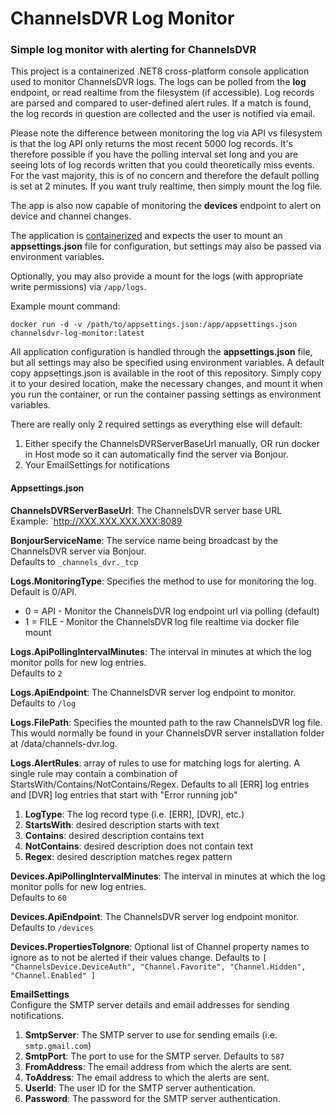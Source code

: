 # ChannelsDVR Log Monitor

### Simple log monitor with alerting for ChannelsDVR

This project is a containerized .NET8 cross-platform console application used to monitor ChannelsDVR logs. 
The logs can be polled from the **log** endpoint, or read realtime from the filesystem (if accessible).
Log records are parsed and compared to user-defined alert rules.  If a match is found, the log 
records in question are collected and the user is notified via email.

Please note the difference between monitoring the log via API vs filesystem is that the log API
only returns the most recent 5000 log records.  It's therefore possible if you have the polling
interval set long and you are seeing lots of log records written that you could theoretically 
miss events.  For the vast majority, this is of no concern and therefore the default polling is set
at 2 minutes.  If you want truly realtime, then simply mount the log file.

The app is also now capable of monitoring the **devices** endpoint to alert on device and channel changes. 

The application is [containerized](https://hub.docker.com/r/kman0/channelsdvr-log-monitor) and expects the user to mount an **appsettings.json** file
for configuration, but settings may also be passed via environment variables.

Optionally, you may also provide a mount for the logs (with appropriate write permissions) via `/app/logs`.

Example mount command:

`docker run -d -v /path/to/appsettings.json:/app/appsettings.json channelsdvr-log-monitor:latest`

All application configuration is handled through the **appsettings.json** file, but all settings may also be specified using environment variables.
A default copy appsettings.json is available in the root of this repository.  Simply copy it to your desired
location, make the necessary changes, and mount it when you run the container, or run the container passing settings as environment variables. 

There are really only 2 required settings as everything else will default:
1.  Either specify the ChannelsDVRServerBaseUrl manually, OR run docker in Host mode so it can automatically find the server via Bonjour.
1.  Your EmailSettings for notifications


#### Appsettings.json

**ChannelsDVRServerBaseUrl**: The ChannelsDVR server base URL <br/>
     Example: `http://XXX.XXX.XXX.XXX:8089

**BonjourServiceName**: The service name being broadcast by the ChannelsDVR server via Bonjour. <br/>
     Defaults to `_channels_dvr._tcp`
 
**Logs.MonitoringType**: Specifies the method to use for monitoring the log.  Default is 0/API. 
  * 0 = API - Monitor the ChannelsDVR log endpoint url via polling (default) 
  * 1 = FILE - Monitor the ChannelsDVR log file realtime via docker file mount

**Logs.ApiPollingIntervalMinutes**: The interval in minutes at which the log monitor polls for new log entries. <br/>
     Defaults to `2`
    
**Logs.ApiEndpoint**: The ChannelsDVR server log endpoint to monitor. <br/>
     Defaults to `/log`

**Logs.FilePath**: Specifies the mounted path to the raw ChannelsDVR log file.  This would normally be found
in your ChannelsDVR server installation folder at /data/channels-dvr.log.

**Logs.AlertRules**: array of rules to use for matching logs for alerting.  A single rule
  may contain a combination of StartsWith/Contains/NotContains/Regex.
  Defaults to all [ERR] log entries and [DVR] log entries that start with "Error running job"
  1. **LogType**: The log record type (i.e. [ERR], [DVR], etc.)
  1. **StartsWith**: desired description starts with text
  1. **Contains**: desired description contains text
  1. **NotContains**: desired description does not contain text
  1. **Regex**: desired description matches regex pattern

**Devices.ApiPollingIntervalMinutes**: The interval in minutes at which the log monitor polls for new log entries. <br/>
     Defaults to `60`    

**Devices.ApiEndpoint**: The ChannelsDVR server log endpoint monitor. <br/>
     Defaults to `/devices`

**Devices.PropertiesToIgnore**: Optional list of Channel property names to ignore as to not be alerted if their values change.
     Defaults to `[ "ChannelsDevice.DeviceAuth", "Channel.Favorite", "Channel.Hidden", "Channel.Enabled" ]`


**EmailSettings** <br/>
    Configure the SMTP server details and email addresses for sending notifications.
  1. **SmtpServer**: The SMTP server to use for sending emails (i.e. `smtp.gmail.com`)
  1. **SmtpPort**: The port to use for the SMTP server. Defaults to `587`
  1. **FromAddress**: The email address from which the alerts are sent.
  1. **ToAddress**: The email address to which the alerts are sent.
  1. **UserId**: The user ID for the SMTP server authentication.
  1. **Password**: The password for the SMTP server authentication.



